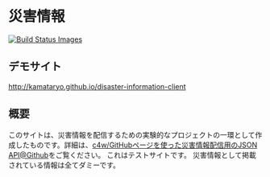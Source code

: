 # 災害情報

[![Build Status Images](https://travis-ci.org/KamataRyo/disaster-information-client.svg)](https://travis-ci.org/KamataRyo/disaster-information-client)

## デモサイト
http://kamataryo.github.io/disaster-information-client

## 概要

このサイトは、災害情報を配信するための実験的なプロジェクトの一環として作成したものです。詳細は、[c4w/GitHubページを使った災害情報配信用のJSON API@Github]("https://github.com/c4w/disaster-information")をご覧ください。
これはテストサイトです。
災害情報として掲載されている情報は全てダミーです。
